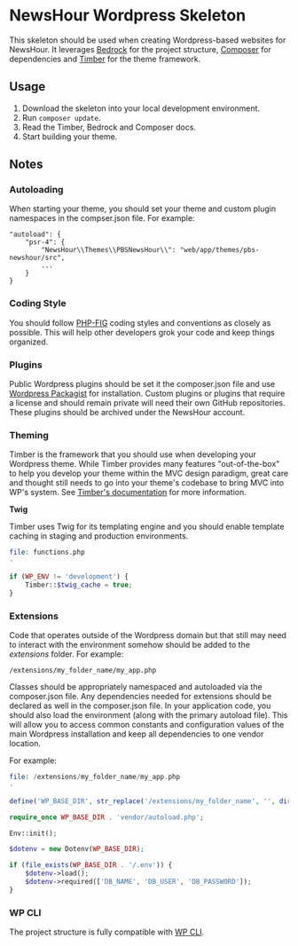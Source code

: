 # NewsHour Wordpress Skeleton

This skeleton should be used when creating Wordpress-based websites for NewsHour. It leverages [Bedrock](https://roots.io/bedrock/) for the project structure, [Composer](https://getcomposer.org/) for dependencies and [Timber](https://timber.github.io/docs/) for the theme framework.

## Usage

1. Download the skeleton into your local development environment.
2. Run ```composer update```.
3. Read the Timber, Bedrock and Composer docs.
4. Start building your theme.

## Notes

### Autoloading

When starting your theme, you should set your theme and custom plugin namespaces in the compser.json file. For example:

```
"autoload": {
    "psr-4": {
        "NewsHour\\Themes\\PBSNewsHour\\": "web/app/themes/pbs-newshour/src",
        ...
    }
}
```

### Coding Style

You should follow [PHP-FIG](http://www.php-fig.org/) coding styles and conventions as closely as possible. This will help other developers grok your code and keep things organized.

### Plugins

Public Wordpress plugins should be set it the composer.json file and use [Wordpress Packagist](https://wpackagist.org/) for installation. Custom plugins or plugins that require a license and should remain private will need their own GitHub repositories. These plugins should be archived under the NewsHour account.

### Theming

Timber is the framework that you should use when developing your Wordpress theme. While Timber provides many features "out-of-the-box" to help you develop your theme within the MVC design paradigm, great care and thought still needs to go into your theme's codebase to bring MVC into WP's system. See [Timber's documentation](https://timber.github.io/docs/) for more information.

**Twig**

Timber uses Twig for its templating engine and you should enable template caching in staging and production environments.

```php
file: functions.php
-

if (WP_ENV != 'development') {
    Timber::$twig_cache = true;
}
```

### Extensions

Code that operates outside of the Wordpress domain but that still may need to interact with the environment somehow should be added to the _extensions_ folder. For example:

```
/extensions/my_folder_name/my_app.php
```

Classes should be appropriately namespaced and autoloaded via the composer.json file. Any dependencies needed for extensions should be declared as well in the composer.json file. In your application code, you should also load the environment (along with the primary autoload file). This will allow you to access common constants and configuration values of the main Wordpress installation and keep all dependencies to one vendor location.

For example:

```php
file: /extensions/my_folder_name/my_app.php
-

define('WP_BASE_DIR', str_replace('/extensions/my_folder_name', '', dirname(__FILE__)) . '/');

require_once WP_BASE_DIR . 'vendor/autoload.php';

Env::init();

$dotenv = new Dotenv(WP_BASE_DIR);

if (file_exists(WP_BASE_DIR . '/.env')) {
    $dotenv->load();
    $dotenv->required(['DB_NAME', 'DB_USER', 'DB_PASSWORD']);
}
```

### WP CLI

The project structure is fully compatible with [WP CLI](http://wp-cli.org/).